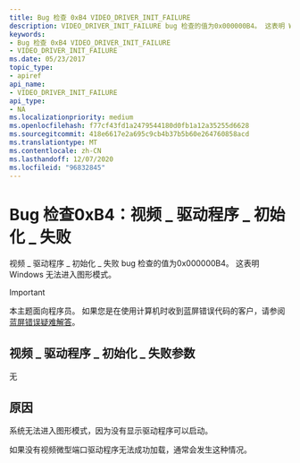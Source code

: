 ```yaml
---
title: Bug 检查 0xB4 VIDEO_DRIVER_INIT_FAILURE
description: VIDEO_DRIVER_INIT_FAILURE bug 检查的值为0x000000B4。 这表明 Windows 无法进入图形模式。
keywords:
- Bug 检查 0xB4 VIDEO_DRIVER_INIT_FAILURE
- VIDEO_DRIVER_INIT_FAILURE
ms.date: 05/23/2017
topic_type:
- apiref
api_name:
- VIDEO_DRIVER_INIT_FAILURE
api_type:
- NA
ms.localizationpriority: medium
ms.openlocfilehash: f77cf43fd1a2479544180d0fb1a12a35255d6628
ms.sourcegitcommit: 418e6617e2a695c9cb4b37b5b60e264760858acd
ms.translationtype: MT
ms.contentlocale: zh-CN
ms.lasthandoff: 12/07/2020
ms.locfileid: "96832845"
---
```

# <a name="bug-check-0xb4-video_driver_init_failure"></a>Bug 检查0xB4：视频 \_ 驱动程序 \_ 初始化 \_ 失败


视频 \_ 驱动程序 \_ 初始化 \_ 失败 bug 检查的值为0x000000B4。 这表明 Windows 无法进入图形模式。

> [!IMPORTANT]
> 本主题面向程序员。 如果您是在使用计算机时收到蓝屏错误代码的客户，请参阅[蓝屏错误疑难解答](https://www.windows.com/stopcode)。


## <a name="video_driver_init_failure-parameters"></a>视频 \_ 驱动程序 \_ 初始化 \_ 失败参数


无

<a name="cause"></a>原因
-----

系统无法进入图形模式，因为没有显示驱动程序可以启动。

如果没有视频微型端口驱动程序无法成功加载，通常会发生这种情况。

 

 




